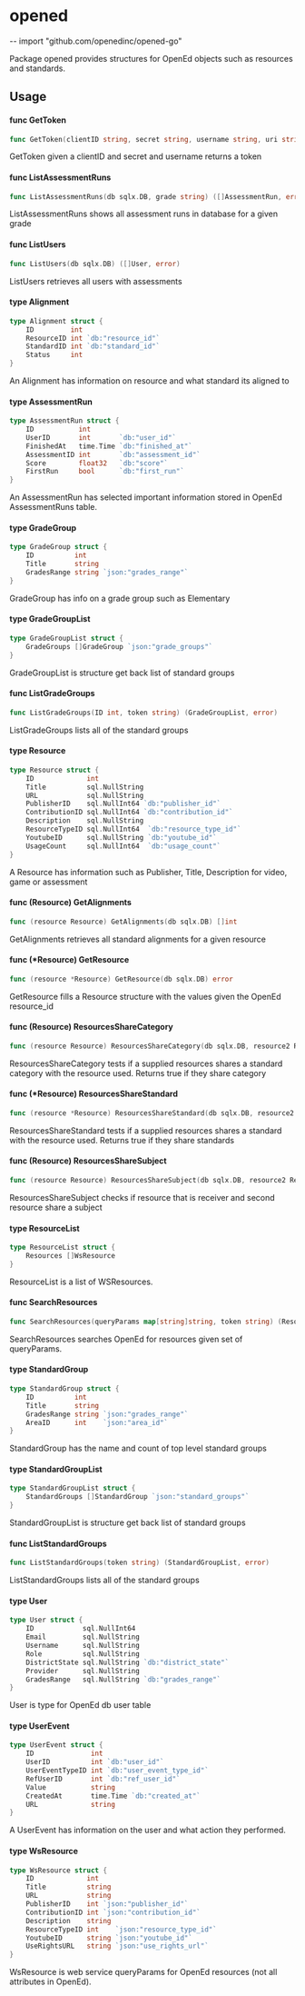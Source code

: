 # opened
--
    import "github.com/openedinc/opened-go"

Package opened provides structures for OpenEd objects such as resources and
standards.

## Usage

#### func  GetToken

```go
func GetToken(clientID string, secret string, username string, uri string) (string, error)
```
GetToken given a clientID and secret and username returns a token

#### func  ListAssessmentRuns

```go
func ListAssessmentRuns(db sqlx.DB, grade string) ([]AssessmentRun, error)
```
ListAssessmentRuns shows all assessment runs in database for a given grade

#### func  ListUsers

```go
func ListUsers(db sqlx.DB) ([]User, error)
```
ListUsers retrieves all users with assessments

#### type Alignment

```go
type Alignment struct {
	ID         int
	ResourceID int `db:"resource_id"`
	StandardID int `db:"standard_id"`
	Status     int
}
```

An Alignment has information on resource and what standard its aligned to

#### type AssessmentRun

```go
type AssessmentRun struct {
	ID           int
	UserID       int       `db:"user_id"`
	FinishedAt   time.Time `db:"finished_at"`
	AssessmentID int       `db:"assessment_id"`
	Score        float32   `db:"score"`
	FirstRun     bool      `db:"first_run"`
}
```

An AssessmentRun has selected important information stored in OpenEd
AssessmentRuns table.

#### type GradeGroup

```go
type GradeGroup struct {
	ID          int
	Title       string
	GradesRange string `json:"grades_range"`
}
```

GradeGroup has info on a grade group such as Elementary

#### type GradeGroupList

```go
type GradeGroupList struct {
	GradeGroups []GradeGroup `json:"grade_groups"`
}
```

GradeGroupList is structure get back list of standard groups

#### func  ListGradeGroups

```go
func ListGradeGroups(ID int, token string) (GradeGroupList, error)
```
ListGradeGroups lists all of the standard groups

#### type Resource

```go
type Resource struct {
	ID             int
	Title          sql.NullString
	URL            sql.NullString
	PublisherID    sql.NullInt64 `db:"publisher_id"`
	ContributionID sql.NullInt64 `db:"contribution_id"`
	Description    sql.NullString
	ResourceTypeID sql.NullInt64  `db:"resource_type_id"`
	YoutubeID      sql.NullString `db:"youtube_id"`
	UsageCount     sql.NullInt64  `db:"usage_count"`
}
```

A Resource has information such as Publisher, Title, Description for video, game
or assessment

#### func (Resource) GetAlignments

```go
func (resource Resource) GetAlignments(db sqlx.DB) []int
```
GetAlignments retrieves all standard alignments for a given resource

#### func (*Resource) GetResource

```go
func (resource *Resource) GetResource(db sqlx.DB) error
```
GetResource fills a Resource structure with the values given the OpenEd
resource_id

#### func (Resource) ResourcesShareCategory

```go
func (resource Resource) ResourcesShareCategory(db sqlx.DB, resource2 Resource) bool
```
ResourcesShareCategory tests if a supplied resources shares a standard category
with the resource used. Returns true if they share category

#### func (*Resource) ResourcesShareStandard

```go
func (resource *Resource) ResourcesShareStandard(db sqlx.DB, resource2 Resource) bool
```
ResourcesShareStandard tests if a supplied resources shares a standard with the
resource used. Returns true if they share standards

#### func (Resource) ResourcesShareSubject

```go
func (resource Resource) ResourcesShareSubject(db sqlx.DB, resource2 Resource) bool
```
ResourcesShareSubject checks if resource that is receiver and second resource
share a subject

#### type ResourceList

```go
type ResourceList struct {
	Resources []WsResource
}
```

ResourceList is a list of WSResources.

#### func  SearchResources

```go
func SearchResources(queryParams map[string]string, token string) (ResourceList, error)
```
SearchResources searches OpenEd for resources given set of queryParams.

#### type StandardGroup

```go
type StandardGroup struct {
	ID          int
	Title       string
	GradesRange string `json:"grades_range"`
	AreaID      int    `json:"area_id"`
}
```

StandardGroup has the name and count of top level standard groups

#### type StandardGroupList

```go
type StandardGroupList struct {
	StandardGroups []StandardGroup `json:"standard_groups"`
}
```

StandardGroupList is structure get back list of standard groups

#### func  ListStandardGroups

```go
func ListStandardGroups(token string) (StandardGroupList, error)
```
ListStandardGroups lists all of the standard groups

#### type User

```go
type User struct {
	ID            sql.NullInt64
	Email         sql.NullString
	Username      sql.NullString
	Role          sql.NullString
	DistrictState sql.NullString `db:"district_state"`
	Provider      sql.NullString
	GradesRange   sql.NullString `db:"grades_range"`
}
```

User is type for OpenEd db user table

#### type UserEvent

```go
type UserEvent struct {
	ID              int
	UserID          int `db:"user_id"`
	UserEventTypeID int `db:"user_event_type_id"`
	RefUserID       int `db:"ref_user_id"`
	Value           string
	CreatedAt       time.Time `db:"created_at"`
	URL             string
}
```

A UserEvent has information on the user and what action they performed.

#### type WsResource

```go
type WsResource struct {
	ID             int
	Title          string
	URL            string
	PublisherID    int `json:"publisher_id"`
	ContributionID int `json:"contribution_id"`
	Description    string
	ResourceTypeID int    `json:"resource_type_id"`
	YoutubeID      string `json:"youtube_id"`
	UseRightsURL   string `json:"use_rights_url"`
}
```

WsResource is web service queryParams for OpenEd resources (not all attributes
in OpenEd).
